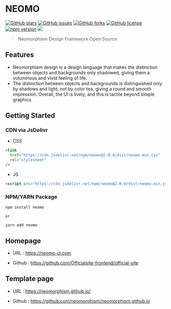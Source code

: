 # NEOMO

[![GitHub stars](https://img.shields.io/github/stars/neomorphism/neomo)](https://github.com/neomorphism/neomo/stargazers)
[![GitHub issues](https://img.shields.io/github/issues/neomorphism/neomo)](https://github.com/neomorphism/neomo/issues)
[![GitHub forks](https://img.shields.io/github/forks/neomorphism/neomo)](https://github.com/neomorphism/neomo/network)
[![GitHub license](https://img.shields.io/github/license/neomorphism/neomo)](https://github.com/neomorphism/neomo/blob/main/LICENSE)
[![npm version](https://img.shields.io/npm/v/neomo)](https://www.npmjs.com/package/neomo)
[![](https://data.jsdelivr.com/v1/package/npm/neomo/badge)](https://www.jsdelivr.com/package/npm/neomo)

> Neomorphism Design Framework Open Source

## Features

- Neomorphism design is a design language that makes the distinction between objects and backgrounds only shadowed, giving them a voluminous and vivid feeling of life.
- The distinction between objects and backgrounds is distinguished only by shadows and light, not by color tea, giving a round and smooth impression. Overall, the UI is lively, and this is tactile beyond simple graphics.

## Getting Started

### CDN via JsDelivr

- CSS

```html
<link
  href="https://cdn.jsdelivr.net/npm/neomo@2.0.0/dist/neomo.min.css"
  rel="stylesheet"
/>
```

- JS

```html
<script src="https://cdn.jsdelivr.net/npm/neomo@2.0.0/dist/neomo.min.js"></script>
```

### NPM/YARN Package

```
npm install neomo

or

yarn add neomo
```

## Homepage

- URL : https://neomo-ui.com

- Github : https://github.com/Officialsite-frontend/official-site

## Template page

- URL : https://neomorphism.github.io/

- Github : https://github.com/neomorphism/neomorphism.github.io
